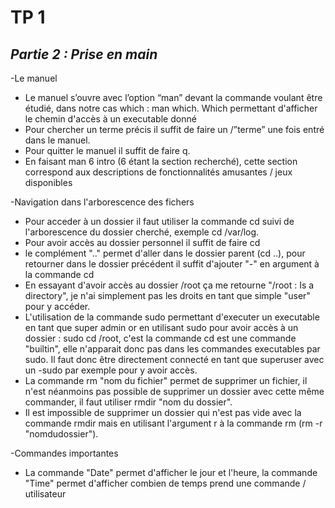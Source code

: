 # TP 1
## _Partie 2 : Prise en main_
-Le manuel
- Le manuel s’ouvre avec l’option “man” devant la commande voulant être étudié, dans notre cas which : man which. Which permettant d'afficher le chemin d'accès à un executable donné
-  Pour chercher un terme précis il suffit de faire un /”terme” une fois entré dans le manuel. 
 - Pour quitter le manuel il suffit de faire q.
- En faisant man 6 intro (6 étant la section recherché), cette section correspond aux descriptions de fonctionnalités amusantes / jeux disponibles

-Navigation dans l'arborescence des fichers 

- Pour acceder à un dossier il faut utiliser la commande cd suivi de l'arborescence du dossier cherché, exemple cd /var/log.
- Pour avoir accès au dossier personnel il suffit de faire cd
- le complément ".." permet d'aller dans le dossier parent (cd ..), pour retourner dans le dossier précédent il suffit d'ajouter "-" en argument à la commande cd
- En essayant d'avoir accès au dossier /root ça me retourne "/root : Is a directory", je n'ai simplement pas les droits en tant que simple "user" pour y accéder.
- L'utilisation de la commande sudo permettant d'executer un executable en tant que super admin or en utilisant sudo pour avoir accès à un dossier : sudo cd /root, c'est la commande cd est une commande "builtin", elle n'apparait donc pas dans les commandes executables par sudo. Il faut donc être directement connecté en tant que superuser avec un -sudo par exemple pour y avoir accès.
- La commande rm "nom du fichier" permet de supprimer un fichier, il n'est néanmoins pas possible de supprimer un dossier avec cette même commander, il faut utiliser rmdir "nom du dossier".
- Il est impossible de supprimer un dossier qui n'est pas vide avec la commande rmdir mais en utilisant l'argument r à la commande rm (rm -r "nomdudossier").


-Commandes importantes

- La commande "Date" permet d'afficher le jour et l'heure, la commande "Time" permet d'afficher combien de temps prend une commande / utilisateur 